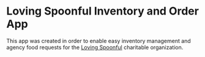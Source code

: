 # Loving Spoonful Inventory and Order App

This app was created in order to enable easy inventory management and agency food requests for the [Loving Spoonful](http://www.lovingspoonful.org/)
charitable organization.
